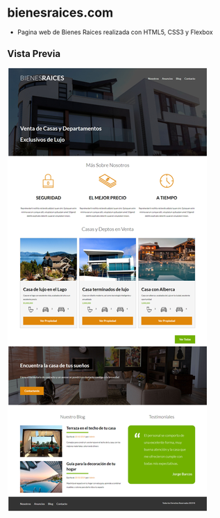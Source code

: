 # bienesraices.com

- Pagina web de Bienes Raices realizada con HTML5, CSS3 y Flexbox

## Vista Previa

![Screenshot website bienesraices](https://github.com/jorgebarcos/bienesraices.com/blob/master/img/screencapture-bienesraices.png?raw=true) 
